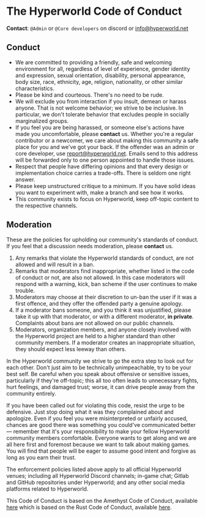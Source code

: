 # The Hyperworld Code of Conduct

**Contact**: `@Admin` or `@Core developers` on discord or [info@hyperworld.net](mailto:info@hyperworld.net)

## Conduct

- We are committed to providing a friendly, safe and welcoming environment for
  all, regardless of level of experience, gender identity and expression, sexual
  orientation, disability, personal appearance, body size, race, ethnicity, age,
  religion, nationality, or other similar characteristics.
- Please be kind and courteous. There's no need to be rude.
- We will exclude you from interaction if you insult, demean or harass anyone.
  That is not welcome behavior; we strive to be inclusive. In particular, we
  don't tolerate behavior that excludes people in socially marginalized groups.
- If you feel you are being harassed, or someone else's actions have made you
  uncomfortable, please **contact** us.
  Whether you're a regular contributor or a newcomer, we care about making this 
  community a safe place for you and we've got your back. If the offender was 
  an admin or core developer, use [report@hyperworld.net](mailto:report@hyperworld.net).
  Emails send to this address will be forwarded only to one person appointed to
  handle those issues.
- Respect that people have differing opinions and that every design or
  implementation choice carries a trade-offs. There is seldom one right answer.
- Please keep unstructured critique to a minimum. If you have solid ideas you
  want to experiment with, make a branch and see how it works.
- This community exists to focus on Hyperworld, keep off-topic content to the 
  respective channels.

## Moderation

These are the policies for upholding our community's standards of conduct. If
you feel that a discussion needs moderation, please **contact** us.

1. Any remarks that violate the Hyperworld standards of conduct, are not allowed
   and will result in a ban.
2. Remarks that moderators find inappropriate, whether listed in the code of
   conduct or not, are also not allowed.
   In this case moderators will respond with a warning, kick, ban scheme if
   the user continues to make trouble.
3. Moderators may choose at their discretion to un-ban the user if it was a
   first offence, and they offer the offended party a genuine apology.
4. If a moderator bans someone, and you think it was unjustified, please take it
   up with that moderator, or with a different moderator, **in private**.
   Complaints about bans are not allowed on our public channels.
5. Moderators, organization members, and anyone closely involved with the
   Hyperworld project are held to a higher standard than other community members.
   If a moderator creates an inappropriate situation, they should expect less
   leeway than others.

In the Hyperworld community we strive to go the extra step to look out for each
other. Don't just aim to be technically unimpeachable, try to be your best self.
Be careful when you speak about offensive or sensitive issues, particularly
if they're off-topic; this all too often leads to unnecessary fights, hurt
feelings, and damaged trust; worse, it can drive people away from the community
entirely.

If you have been called out for violating this code, resist the urge to be
defensive. Just stop doing what it was they complained about and apologize. Even
if you feel you were misinterpreted or unfairly accused, chances are good there
was something you could've communicated better — remember that it's your
responsibility to make your fellow Hyperworld community members comfortable.
Everyone wants to get along and we are all here first and foremost because we
want to talk about making games. You will find that people will be eager to
assume good intent and forgive as long as you earn their trust.

The enforcement policies listed above apply to all official Hyperworld venues;
including all Hyperworld Discord channels; in-game chat; Gitlab and GitHub repositories under
Hyperworld; and any other social media platforms related to Hyperworld.

This Code of Conduct is based on the Amethyst Code of Conduct, available
[here](https://github.com/amethyst/amethyst/blob/master/CODE_OF_CONDUCT.md)
which is based on the Rust Code of Conduct, available
[here](https://www.rust-lang.org/conduct.html).